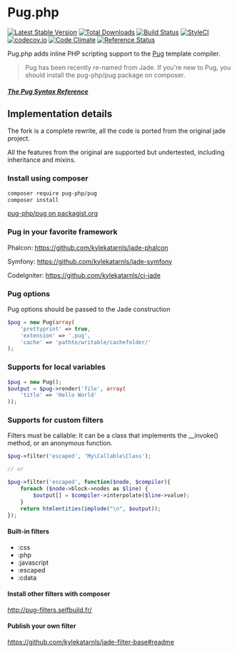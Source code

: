 # Pug.php
[![Latest Stable Version](https://poser.pugx.org/pug-php/pug/v/stable.png)](https://packagist.org/packages/pug-php/pug)
[![Total Downloads](https://poser.pugx.org/pug-php/pug/downloads.png)](https://packagist.org/packages/pug-php/pug)
[![Build Status](https://travis-ci.org/pug-php/pug.svg?branch=master)](https://travis-ci.org/pug-php/pug)
[![StyleCI](https://styleci.io/repos/59010999/shield?style=flat)](https://styleci.io/repos/59010999)
[![codecov.io](https://codecov.io/github/pug-php/pug/coverage.svg?branch=master)](https://codecov.io/github/kylekatarnls/jade-php?branch=master)
[![Code Climate](https://codeclimate.com/github/pug-php/pug/badges/gpa.svg)](https://codeclimate.com/github/kylekatarnls/jade-php)
[![Reference Status](https://www.versioneye.com/php/kylekatarnls:jade-php/reference_badge.svg?style=flat)](https://www.versioneye.com/php/kylekatarnls:jade-php/references)


Pug.php adds inline PHP scripting support to the [Pug](http://jade-lang.com) template compiler.

> Pug has been recently re-named from Jade. If you're new to Pug, you should install the pug-php/pug package on composer.

##### [The Pug Syntax Reference](https://github.com/pugjs/pug#readme)

## Implementation details

The fork is a complete rewrite, all the code is ported from the original jade project.

All the features from the original are supported but undertested, including inheritance
and mixins.

### Install using composer
```sh
composer require pug-php/pug
composer install
```
[pug-php/pug on packagist.org](https://packagist.org/packages/kylekatarnls/pug)

### Pug in your favorite framework

Phalcon: https://github.com/kylekatarnls/jade-phalcon

Symfony: https://github.com/kylekatarnls/jade-symfony

CodeIgniter: https://github.com/kylekatarnls/ci-jade

### Pug options

Pug options should be passed to the Jade construction

```php
$pug = new Pug(array(
	'prettyprint' => true,
	'extension' => '.pug',
	'cache' => 'pathto/writable/cachefolder/'
);
```

### Supports for local variables

```php
$pug = new Pug();
$output = $pug->render('file', array(
	'title' => 'Hello World'
));
```

### Supports for custom filters

Filters must be callable: It can be a class that implements the __invoke() method, or an anonymous function.

```php
$pug->filter('escaped', 'My\Callable\Class');

// or

$pug->filter('escaped', function($node, $compiler){
	foreach ($node->block->nodes as $line) {
		$output[] = $compiler->interpolate($line->value);
	}
	return htmlentities(implode("\n", $output));
});
```

#### Built-in filters

* :css
* :php
* :javascript
* :escaped
* :cdata

#### Install other filters with composer

http://pug-filters.selfbuild.fr/

#### Publish your own filter

https://github.com/kylekatarnls/jade-filter-base#readme
